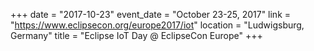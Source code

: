 +++
date = "2017-10-23"
event_date = "October 23-25, 2017"
link = "https://www.eclipsecon.org/europe2017/iot"
location = "Ludwigsburg, Germany"
title = "Eclipse IoT Day @ EclipseCon Europe"
+++
